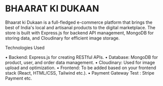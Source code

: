 # BHAARAT KI DUKAAN

Bhaarat ki Dukaan is a full-fledged e-commerce platform that brings the best of India's local and artisanal products to the digital marketplace. The store is built with Express.js for backend API management, MongoDB for storing data, and Cloudinary for efficient image storage.

Technologies Used

• Backend: Express.js for creating RESTful APIs.
• Database: MongoDB for product, user, and order data management.
• Cloudinary: Used for image upload and optimization.
• Frontend: To be added based on your frontend stack (React, HTML/CSS, Tailwind etc.).
• Payment Gateway Test : Stripe Payment etc.
